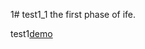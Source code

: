 1# test1_1
the first phase of ife.

test1[demo](http://836292315.github.io/test1_1/test1/test1.html)                        
